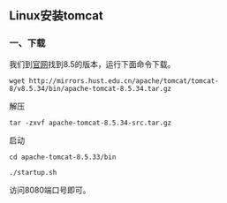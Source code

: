 ## Linux安装tomcat

### 一、下载
我们到[官网](https://tomcat.apache.org/download-80.cgi)找到8.5的版本，运行下面命令下载。

```
wget http://mirrors.hust.edu.cn/apache/tomcat/tomcat-8/v8.5.34/bin/apache-tomcat-8.5.34.tar.gz
```

解压

```
tar -zxvf apache-tomcat-8.5.34-src.tar.gz 
```

启动

```
cd apache-tomcat-8.5.33/bin

./startup.sh
```

访问8080端口号即可。